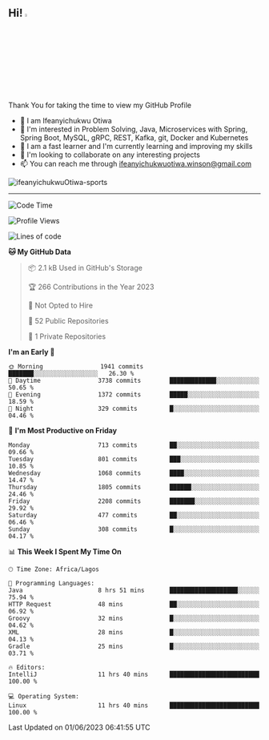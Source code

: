 <!-- BLOG-POST-LIST:START --><!-- BLOG-POST-LIST:END -->

## Hi! <img src="https://media.giphy.com/media/hvRJCLFzcasrR4ia7z/giphy.gif" width="4%"> 

Thank You for taking the time to view my GitHub Profile

- 👋 I am Ifeanyichukwu Otiwa
- 👀 I'm interested in Problem Solving, Java, Microservices with Spring, Spring Boot, MySQL, gRPC, REST, Kafka, git, Docker and Kubernetes
- 🌱 I am a fast learner and I'm currently learning and improving my skills
- 💞️ I'm looking to collaborate on any interesting projects
- 📫 You can reach me through ifeanyichukwuotiwa.winson@gmail.com

<p align="left" marginTop="10px"> <img src="https://komarev.com/ghpvc/?username=ifeanyichukwuOtiwa-sports&label=Profile%20views&color=0e75b6&style=for-the-badge" alt="ifeanyichukwuOtiwa-sports" /> </p>

***

<!--START_SECTION:waka-->
![Code Time](http://img.shields.io/badge/Code%20Time-1%2C405%20hrs%2010%20mins-blue)

![Profile Views](http://img.shields.io/badge/Profile%20Views-12-blue)

![Lines of code](https://img.shields.io/badge/From%20Hello%20World%20I%27ve%20Written-2.4%20million%20lines%20of%20code-blue)

**🐱 My GitHub Data** 

> 📦 2.1 kB Used in GitHub's Storage 
 > 
> 🏆 266 Contributions in the Year 2023
 > 
> 🚫 Not Opted to Hire
 > 
> 📜 52 Public Repositories 
 > 
> 🔑 1 Private Repositories 
 > 
**I'm an Early 🐤** 

```text
🌞 Morning                1941 commits        ███████░░░░░░░░░░░░░░░░░░   26.30 % 
🌆 Daytime                3738 commits        █████████████░░░░░░░░░░░░   50.65 % 
🌃 Evening                1372 commits        █████░░░░░░░░░░░░░░░░░░░░   18.59 % 
🌙 Night                  329 commits         █░░░░░░░░░░░░░░░░░░░░░░░░   04.46 % 
```
📅 **I'm Most Productive on Friday** 

```text
Monday                   713 commits         ██░░░░░░░░░░░░░░░░░░░░░░░   09.66 % 
Tuesday                  801 commits         ███░░░░░░░░░░░░░░░░░░░░░░   10.85 % 
Wednesday                1068 commits        ████░░░░░░░░░░░░░░░░░░░░░   14.47 % 
Thursday                 1805 commits        ██████░░░░░░░░░░░░░░░░░░░   24.46 % 
Friday                   2208 commits        ███████░░░░░░░░░░░░░░░░░░   29.92 % 
Saturday                 477 commits         ██░░░░░░░░░░░░░░░░░░░░░░░   06.46 % 
Sunday                   308 commits         █░░░░░░░░░░░░░░░░░░░░░░░░   04.17 % 
```


📊 **This Week I Spent My Time On** 

```text
🕑︎ Time Zone: Africa/Lagos

💬 Programming Languages: 
Java                     8 hrs 51 mins       ███████████████████░░░░░░   75.94 % 
HTTP Request             48 mins             ██░░░░░░░░░░░░░░░░░░░░░░░   06.92 % 
Groovy                   32 mins             █░░░░░░░░░░░░░░░░░░░░░░░░   04.62 % 
XML                      28 mins             █░░░░░░░░░░░░░░░░░░░░░░░░   04.13 % 
Gradle                   25 mins             █░░░░░░░░░░░░░░░░░░░░░░░░   03.71 % 

🔥 Editors: 
IntelliJ                 11 hrs 40 mins      █████████████████████████   100.00 % 

💻 Operating System: 
Linux                    11 hrs 40 mins      █████████████████████████   100.00 % 
```


 Last Updated on 01/06/2023 06:41:55 UTC
<!--END_SECTION:waka-->

<!--
<p align="center">
![trophy](https://github-profile-trophy.vercel.app/?username=ifeanyichukwuOtiwa-sports&theme=onedark) (https://github.com/ryo-ma/github-profile-trophy)
</p>
-->

<!---
ifeanyi-otiwa/ifeanyi-otiwa is a ✨ special ✨ repository because its `README.md` (this file) appears on your GitHub profile.
You can click the Preview link to take a look at your changes.
--->
